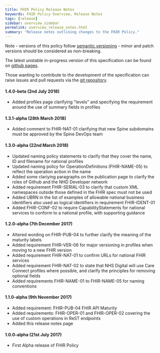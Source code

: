 ```yaml
---
title: FHIR Policy Release Notes
keywords: FHIR Policy Overview, Release Notes
tags: [release]
sidebar: overview_sidebar
permalink: overview_release_notes.html
summary: "Release notes outlining changes to the FHIR Policy."
---
```


Note - versions of this policy follow [semantic versioning](http://semver.org/) - minor and patch versions should be considered as non-breaking.

The latest unstable in-progress version of this specification can be found on [github pages](https://nhsconnect.github.io/fhir-policy/).

Those wanting to contribute to the development of the specification can raise issues and pull requests via the [git repository](https://github.com/nhsconnect/fhir-policy).

#### 1.4.0-beta (2nd July 2018)

- Added profiles page clarifying "levels" and specifying the requirement around the use of summary fields in profiles

#### 1.3.1-alpha (28th March 2018)

- Added comment to FHIR-NAT-01 clarifying that new Spine subdomains must be approved by the Spine DevOps team

#### 1.3.0-alpha (22nd March 2018)

- Updated naming policy statements to clarify that they cover the name, ID and filename for national profiles
- Updated naming policy for OperationDefinitions (FHIR-NAME-05) to reflect the operation action in the name
- Added some clariying paragraphs on the publication page to clarify the roles of Github and the NHD Developer network
- Added requirement FHIR-SERIAL-03 to clarify that custom XML namespaces outside those defined in the FHIR spec must not be used
- Added UBRN in the list of examples of allowable national business identifiers also used as logical identifiers in requirement FHIR-IDENT-01
- Added FHIR-CONF-02 to require CapabilityStatements for national services to conform to a national profile, with supporting guidance

#### 1.2.0-alpha (7th December 2017)

- Altered wording on FHIR-PUB-04 to further clarify the meaning of the maturity labels
- Added requirement FHIR-VER-06 for major versioning in profiles when moving to a new FHIR version
- Added requirement FHIR-NAT-01 to confirm URLs for national FHIR services
- Added requirement FHIR-NAT-02 to state that NHS Digital will use Care Connect profiles where possible, and clarify the principles for removing optional fields
- Added requirements FHIR-NAME-01 to FHIR-NAME-05 for naming conventions

#### 1.1.0-alpha (9th November 2017)

- Added requirement: FHIR-PUB-04 FHIR API Maturity
- Added requirements: FHIR-OPER-01 and FHIR-OPER-02 covering the use of custom operations in ReST endpoints
- Added this release notes page

#### 1.0.0-alpha (21st July 2017)

- First Alpha release of FHIR Policy

